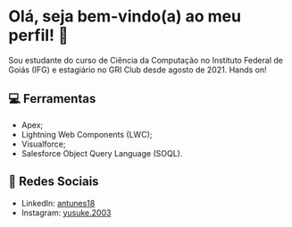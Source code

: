 # Olá, seja bem-vindo(a) ao meu perfil! 👋

Sou estudante do curso de Ciência da Computação no Instituto Federal de Goiás (IFG) e estagiário no GRI Club desde agosto de 2021. Hands on!

## :computer: Ferramentas

- Apex; 
- Lightning Web Components (LWC);
- Visualforce; 
- Salesforce Object Query Language (SOQL).

## :link: Redes Sociais

- LinkedIn: [antunes18](https://www.linkedin.com/in/antunes18/)
- Instagram: [yusuke.2003](https://www.instagram.com/yusuke.2003/)
